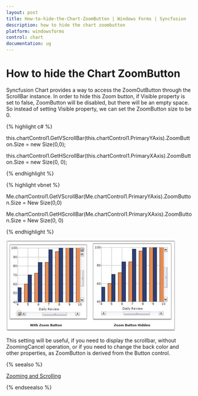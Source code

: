 ```yaml
---
layout: post
title: How-to-hide-the-Chart-ZoomButton | Windows Forms | Syncfusion
description: how to hide the chart zoombutton
platform: windowsforms
control: chart
documentation: ug
---
```


# How to hide the Chart ZoomButton

Syncfusion Chart provides a way to access the ZoomOutButton through the ScrollBar instance. In order to hide this Zoom button, if Visible property is set to false, ZoomButton will be disabled, but there will be an empty space. So instead of setting Visible property, we can set the ZoomButton size to be 0.


 {% highlight c# %}



this.chartControl1.GetVScrollBar(this.chartControl1.PrimaryYAxis).ZoomButton.Size = new Size(0,0);

this.chartControl1.GetHScrollBar(this.chartControl1.PrimaryXAxis).ZoomButton.Size = new Size(0, 0);

{% endhighlight %}

{% highlight vbnet %}



Me.chartControl1.GetVScrollBar(Me.chartControl1.PrimaryYAxis).ZoomButton.Size = New Size(0,0)

Me.chartControl1.GetHScrollBar(Me.chartControl1.PrimaryXAxis).ZoomButton.Size = New Size(0, 0)

{% endhighlight %}

![](How-to-hide-the-Chart-ZoomButton_images/How-to-hide-the-Chart-ZoomButton_img1.jpeg)


This setting will be useful, if you need to display the scrollbar, without ZoomingCancel operation, or if you need to change the back color and other properties, as ZoomButton is derived from the Button control.

{% seealso %}

[Zooming and Scrolling](/windowsforms/chart/runtime-features#zooming-and-scrolling)

{% endseealso %}
